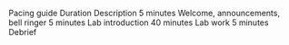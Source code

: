 Pacing guide
Duration
Description
5 minutes
Welcome, announcements, bell ringer
5 minutes
Lab introduction
40 minutes
Lab work
5 minutes
Debrief

